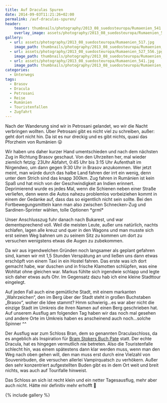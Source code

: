 ```yaml
---
title: Auf Draculas Spuren
date: 2014-09-03T11:21:26+02:00
permalink: /auf-draculas-spuren/
header:
    teaser: thumbnails/photography/2013_08_suedosteuropa/Rumaenien_541.jpg
    overlay_image: assets/photography/2013_08_suedosteuropa/Rumaenien_541.jpg
gallery:
  - url: assets/photography/2013_08_suedosteuropa/Rumaenien_517.jpg
    image_path: thumbnails/photography/2013_08_suedosteuropa/Rumaenien_517.jpg
  - url: assets/photography/2013_08_suedosteuropa/Rumaenien_527_556.jpg
    image_path: thumbnails/photography/2013_08_suedosteuropa/Rumaenien_527_556.jpg
  - url: assets/photography/2013_08_suedosteuropa/Rumaenien_541.jpg
    image_path: thumbnails/photography/2013_08_suedosteuropa/Rumaenien_541.jpg
categories:
  - Unterwegs
tags:
  - Brasov
  - Dracula
  - Petrosani
  - Reise
  - Rumänien
  - Touristenfallen
  - Zugfahrt
---
```


Nach der Wanderung sind wir in Petrosani gelandet, wo wir die Nacht verbringen wollten. 
Über Petrosani gibt es nicht viel zu schreiben, außer: geht dort nicht hin. Da ist es nur dreckig und es gibt nichts, quasi das Pforzheim von Rumänien 😛

Wir haben uns daher kurzer Hand umentschieden und nach dem nächsten Zug in Richtung Brasov geschaut. 
Von den Uhrzeiten her, mal wieder ziemlich fetzig: 23Uhr Abfahrt, 0:45 Uhr bis 3:15 Uhr Aufenthalt im Nirgendwo, 
um dann gegen 9:30 Uhr in Brasov anzukommen. Wer jetzt meint, man würde durch das halbe Land fahren der irrt ein wenig, 
denn unter dem Strich sind das knapp 300km. Zug fahren in Rumänien ist kein Spaß und hat mich von der Geschwindigkeit an Indien erinnert. 
Deprimierend wurde es jedes Mal, wenn die Schienen neben einer Straße verliefen, 
denn wenn die Autos nahezu problemlos vorbeiziehen kommt in einem der Gedanke auf, dass das so eigentlich nicht sein sollte. 
Bei den Fortbewegungsmitteln kann man also zwischen Schnecken-Zug und Sardinen-Sprinter wählen, tolle Optionen \*grml\*

Unser Anschlusszug fuhr danach nach Bukarest, und war dementsprechend voll. Weil die meisten Leute, außer uns natürlich, 
nachts schlafen, lagen alle kreuz und quer in den Wagons und man musste sich erst seinen Weg bahnen um zu seinem Sitz zu kommen 
um dort zu versuchen wenigstens etwas die Augen zu zubekommen.

Da wir aus irgendwelchen Gründen noch langsamer als geplant gefahren sind, kamen wir mit 1,5 Stunden Verspätung an 
und ließen uns dann etwas erschöpft von einem Taxi in ein Hostel fahren. Das erste was ich dort gemacht habe, 
war duschen und in frische Klamotten schlüpfen, was eine Wohltat ohne gleichen war. Markus fühlte sich irgendwie schlapp 
und legte sich daher etwas aufs Ohr. Im Gegensatz dazu hab ich eine kleine Stadttour eingelegt.

Auf jeden Fall auch eine gemütliche Stadt, mit einem markanten „Wahrzeichen“, den im Berg über der Stadt steht in großen Buchstaben „Brasov“, 
woher die Idee stammt? Hmm schwierig…es war aber nicht die einzige Stadt im Umkreis die ihren Namen auf einen Berg geschrieben hat. 
Auf unserem Ausflug am folgenden Tag haben wir das noch mal gesehen und andere Orte im Umkreis haben es anscheinend auch noch…solche Spinner ^^

Der Ausflug war zum Schloss Bran, dem so genannten Draculaschloss, 
da es angeblich als Inspiration für [Bram Stokers Buch Pate](http://de.wikipedia.org/wiki/Bram_Stoker) statt. 
Der echte Dracula, hat es hingegen vermutlich nie betreten. Also die Touristenfalle schlecht hin, was einem spätestens dann klar werden muss, 
wenn man den Weg nach oben gehen will, den man muss erst durch eine Vielzahl von Souvenirbuden, 
die versuchen allerlei Vampirquatsch zu verhökern. Außer den sehr konzentriert aufgestellten Buden gibt es in dem Ort weit und breit nichts, 
was auch auf Tourifalle hinweist.

Das Schloss an sich ist recht klein und ein netter Tagesausflug, mehr aber auch nicht. Hätte mir definitiv mehr erhofft 🙁

{% include gallery %}